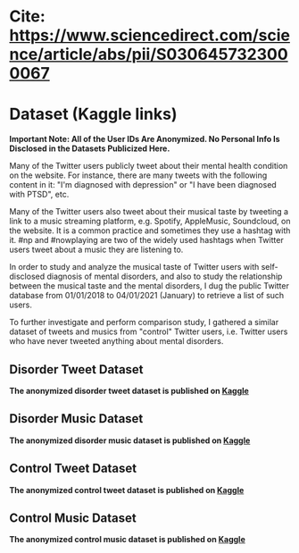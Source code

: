 # Cite: https://www.sciencedirect.com/science/article/abs/pii/S0306457323000067

# Dataset (Kaggle links)

**Important Note: All of the User IDs Are Anonymized. No Personal Info Is Disclosed in the Datasets Publicized Here.**

Many of the Twitter users publicly tweet about their mental health condition on the website.
For instance, there are many tweets with the following content in it: "I'm diagnosed with depression" or "I have been diagnosed with PTSD", etc.

Many of the Twitter users also tweet about their musical taste by tweeting a link to a music streaming platform, e.g. Spotify, AppleMusic, Soundcloud,
on the website. It is a common practice and sometimes they use a hashtag with it. #np and #nowplaying are two of the widely used hashtags when Twitter users
tweet about a music they are listening to.

In order to study and analyze the musical taste of Twitter users with self-disclosed diagnosis of mental disorders, and also to study the relationship
between the musical taste and the mental disorders, I dug the public Twitter database from 01/01/2018 to 04/01/2021 (January) to retrieve a list of
such users.

To further investigate and perform comparison study, I gathered a similar dataset of tweets and musics from "control" Twitter users, i.e. Twitter users
who have never tweeted anything about mental disorders.


## Disorder Tweet Dataset

**The anonymized disorder tweet dataset is published on [Kaggle](https://www.kaggle.com/datasets/rrmartin/twitter-mental-disorder-tweets-and-musics?select=anon_disorder_tweets.tar.xz)**


## Disorder Music Dataset

**The anonymized disorder music dataset is published on [Kaggle](https://www.kaggle.com/datasets/rrmartin/twitter-mental-disorder-tweets-and-musics?select=anon_disorder_musics.tar.xz)**


## Control Tweet Dataset

**The anonymized control tweet dataset is published on [Kaggle](https://www.kaggle.com/datasets/rrmartin/twitter-mental-disorder-tweets-and-musics?select=anon_control_tweets.tar.xz)**


## Control Music Dataset

**The anonymized control music dataset is published on [Kaggle](https://www.kaggle.com/datasets/rrmartin/twitter-mental-disorder-tweets-and-musics?select=anon_control_musics.tar.xz)**
